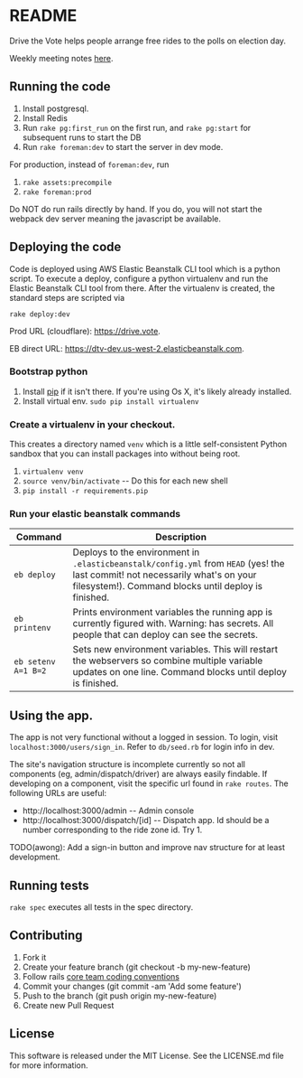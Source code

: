 # README

Drive the Vote helps people arrange free rides to the polls on election day.

Weekly meeting notes [here](
https://docs.google.com/document/d/10g34fvm6qZ-s8ca0TDMET56McxQYUPsc_1dOPFlYoAY/edit?usp=sharing).

## Running the code
1. Install postgresql.
1. Install Redis
1. Run `rake pg:first_run` on the first run, and `rake pg:start` for subsequent runs to start the DB
1. Run `rake foreman:dev` to start the server in dev mode.

For production, instead of `foreman:dev`, run
  1. `rake assets:precompile`
  1. `rake foreman:prod`

Do NOT do run rails directly by hand. If you do, you will not start the webpack dev server meaning the javascript be available.

## Deploying the code
Code is deployed using AWS Elastic Beanstalk CLI tool which is a python script. To execute a deploy,
configure a python virtualenv and run the Elastic Beanstalk CLI tool from there. After the virtualenv is created, the standard
steps are scripted via

```
rake deploy:dev
```

Prod URL (cloudflare): https://drive.vote.

EB direct URL: https://dtv-dev.us-west-2.elasticbeanstalk.com.

### Bootstrap python
1. Install [pip](https://pip.pypa.io/en/stable/installing/) if it isn't there. If you're using Os X, it's likely already installed.
1. Install virtual env. `sudo pip install virtualenv`

### Create a virtualenv in your checkout.
This creates a directory named `venv` which is a little self-consistent Python sandbox that you can install packages into without being root.
1. `virtualenv venv`
1. `source venv/bin/activate`  --  Do this for each new shell
1. `pip install -r requirements.pip`

### Run your elastic beanstalk commands

| Command | Description |
| ------- | ----------- |
| `eb deploy` | Deploys to the environment in `.elasticbeanstalk/config.yml` from `HEAD` (yes! the last commit! not necessarily what's on your filesystem!). Command blocks until deploy is finished. |
| `eb printenv` | Prints environment variables the running app is currently figured with. Warning: has secrets. All people that can deploy can see the secrets. |
| `eb setenv A=1 B=2` | Sets new environment variables. This will restart the webservers so combine multiple variable updates on one line. Command blocks until deploy is finished.  |


## Using the app.
The app is not very functional without a logged in session. To login, visit `localhost:3000/users/sign_in`.
Refer to `db/seed.rb` for login info in dev.

The site's navigation structure is incomplete currently so not all components (eg, admin/dispatch/driver) are
always easily findable. If developing on a component, visit the specific url found in `rake routes`. The following
URLs are useful:

  * http://localhost:3000/admin -- Admin console
  * http://localhost:3000/dispatch/[id] -- Dispatch app. Id should be a number corresponding to the ride zone id. Try 1.

TODO(awong): Add a sign-in button and improve nav structure for at least development.


## Running tests

`rake spec` executes all tests in the spec directory.


## Contributing

1. Fork it
1. Create your feature branch (git checkout -b my-new-feature)
1. Follow rails [core team coding conventions](http://guides.rubyonrails.org/contributing_to_ruby_on_rails.html#write-your-code)
1. Commit your changes (git commit -am 'Add some feature')
1. Push to the branch (git push origin my-new-feature)
1. Create new Pull Request

## License

This software is released under the MIT License. See the LICENSE.md file for more information.
